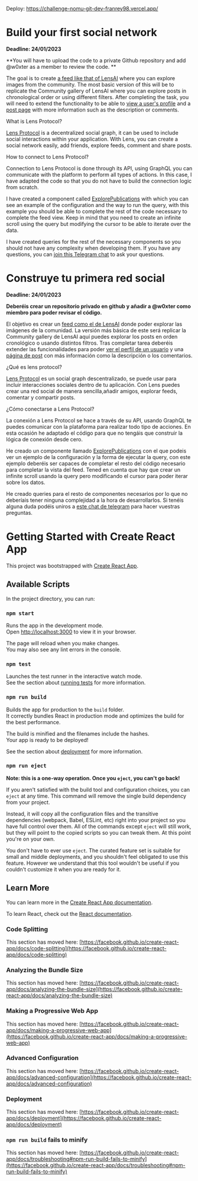 
Deploy: https://challenge-nomu-git-dev-franrey98.vercel.app/

# Build your first social network  

**Deadline: 24/01/2023**

**You will have to upload the code to a private Github repository and add @w0xter as a member to review the code. **

The goal is to create [a feed like that of LensAI](https://www.artofficialintelligence.xyz/gallery) where you can explore images from the community. The most basic version of this will be to replicate the Community gallery of LensAI where you can explore posts in chronological order or using different filters. After completing the task, you will need to extend the functionality to be able to [view a user's profile](https://www.artofficialintelligence.xyz/user/w0xt3r.lens) and a [post page](https://www.artofficialintelligence.xyz/post/0xbedb-0xd7) with more information such as the description or comments.

What is Lens Protocol?

[Lens Protocol](https://www.lens.xyz/garden) is a decentralized social graph, it can be used to include social interactions within your application. With Lens, you can create a social network easily, add friends, explore feeds, comment and share posts.

How to connect to Lens Protocol?

Connection to Lens Protocol is done through its API, using GraphQL you can communicate with the platform to perform all types of actions. In this case, I have adapted the code so that you do not have to build the connection logic from scratch.

I have created a component called [ExplorePublications](https://github.com/novusmundi/challenge/blob/main/src/components/ExplorePublications.js) with which you can see an example of the configuration and the way to run the query, with this example you should be able to complete the rest of the code necessary to complete the feed view. Keep in mind that you need to create an infinite scroll using the query but modifying the cursor to be able to iterate over the data.

I have created queries for the rest of the necessary components so you should not have any complexity when developing them. If you have any questions, you can [join this Telegram chat](https://t.me/+cJeJKn-DbogyZmI0) to ask your questions.



# Construye tu primera red social  

**Deadline: 24/01/2023**

**Deberéis crear un repositorio privado en github y añadir a @w0xter como miembro para poder revisar el código.**

El objetivo es crear un [feed como el de LensAI](https://www.artofficialintelligence.xyz/gallery) donde poder explorar las imágenes de la comunidad. La versión más básica de este será replicar la Community gallery de LensAI aquí puedes explorar los posts en orden cronológico o usando distintos filtros. 
Tras completar tarea deberéis extender las funcionalidades para poder [ver el perfil de un usuario](https://www.artofficialintelligence.xyz/user/w0xt3r.lens) y una [página de post](https://www.artofficialintelligence.xyz/post/0xbedb-0xd7) con más información como la descripción o los comentarios. 

¿Qué es lens protocol?

[Lens Protocol](https://www.lens.xyz/garden) es un social graph descentralizado, se puede usar para incluir interacciones sociales dentro de tu aplicación. Con Lens puedes crear una red social de manera sencilla,añadir amigos, explorar feeds, comentar y compartir posts. 

¿Cómo conectarse a Lens Protocol?


La conexión a Lens Protocol se hace a través de su API, usando GraphQL te puedes comunicar con la plataforma para realizar todo tipo de acciones. En esta ocasión he adaptado el código para que no tengáis que construir la lógica de conexión desde cero. 

He creado un componente llamado [ExplorePublications](https://github.com/novusmundi/challenge/blob/main/src/components/ExplorePublications.js) con el que podeis ver un ejemplo de la configuración y la forma de ejecutar la query, con este ejemplo deberéis ser capaces de completar el resto del código necesario para completar la vista del feed. Tened en cuenta que hay que crear un infinite scroll usando la query pero modificando el cursor para poder iterar sobre los datos.   
 
He creado queries para el resto de componentes necesarios por lo que no deberíais tener ninguna complejidad a la hora de desarrollarlos. Si tenéis alguna duda podéis uniros a [este chat de telegram](https://t.me/+cJeJKn-DbogyZmI0) para hacer vuestras preguntas. 



# Getting Started with Create React App

This project was bootstrapped with [Create React App](https://github.com/facebook/create-react-app).

## Available Scripts

In the project directory, you can run:

### `npm start`

Runs the app in the development mode.\
Open [http://localhost:3000](http://localhost:3000) to view it in your browser.

The page will reload when you make changes.\
You may also see any lint errors in the console.

### `npm test`

Launches the test runner in the interactive watch mode.\
See the section about [running tests](https://facebook.github.io/create-react-app/docs/running-tests) for more information.

### `npm run build`

Builds the app for production to the `build` folder.\
It correctly bundles React in production mode and optimizes the build for the best performance.

The build is minified and the filenames include the hashes.\
Your app is ready to be deployed!

See the section about [deployment](https://facebook.github.io/create-react-app/docs/deployment) for more information.

### `npm run eject`

**Note: this is a one-way operation. Once you `eject`, you can't go back!**

If you aren't satisfied with the build tool and configuration choices, you can `eject` at any time. This command will remove the single build dependency from your project.

Instead, it will copy all the configuration files and the transitive dependencies (webpack, Babel, ESLint, etc) right into your project so you have full control over them. All of the commands except `eject` will still work, but they will point to the copied scripts so you can tweak them. At this point you're on your own.

You don't have to ever use `eject`. The curated feature set is suitable for small and middle deployments, and you shouldn't feel obligated to use this feature. However we understand that this tool wouldn't be useful if you couldn't customize it when you are ready for it.

## Learn More

You can learn more in the [Create React App documentation](https://facebook.github.io/create-react-app/docs/getting-started).

To learn React, check out the [React documentation](https://reactjs.org/).

### Code Splitting

This section has moved here: [https://facebook.github.io/create-react-app/docs/code-splitting](https://facebook.github.io/create-react-app/docs/code-splitting)

### Analyzing the Bundle Size

This section has moved here: [https://facebook.github.io/create-react-app/docs/analyzing-the-bundle-size](https://facebook.github.io/create-react-app/docs/analyzing-the-bundle-size)

### Making a Progressive Web App

This section has moved here: [https://facebook.github.io/create-react-app/docs/making-a-progressive-web-app](https://facebook.github.io/create-react-app/docs/making-a-progressive-web-app)

### Advanced Configuration

This section has moved here: [https://facebook.github.io/create-react-app/docs/advanced-configuration](https://facebook.github.io/create-react-app/docs/advanced-configuration)

### Deployment

This section has moved here: [https://facebook.github.io/create-react-app/docs/deployment](https://facebook.github.io/create-react-app/docs/deployment)

### `npm run build` fails to minify

This section has moved here: [https://facebook.github.io/create-react-app/docs/troubleshooting#npm-run-build-fails-to-minify](https://facebook.github.io/create-react-app/docs/troubleshooting#npm-run-build-fails-to-minify)
